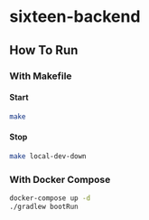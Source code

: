 # sixteen-backend

## How To Run

### With Makefile

#### Start

```bash
make
```

#### Stop

```bash
make local-dev-down
```

### With Docker Compose

```bash
docker-compose up -d
./gradlew bootRun
```
